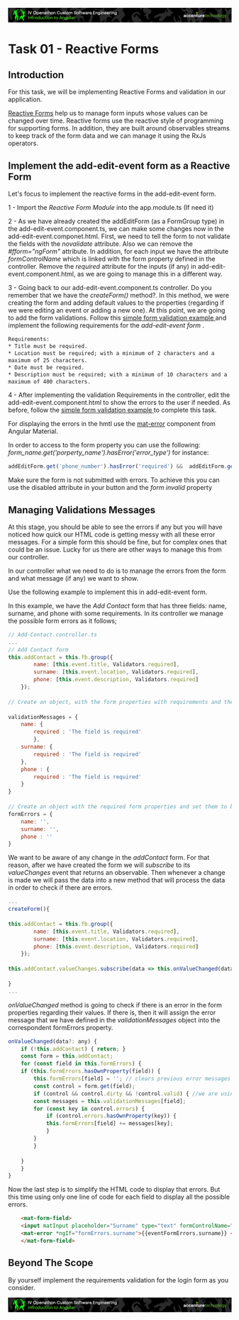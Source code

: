 <p align="center">
    <img src="../../boring-theory-1/resources/header.png">
</p>


# Task 01 - Reactive Forms

## Introduction

For this task, we will be implementing Reactive Forms and validation in our application. 

<a target="_blank" href="https://angular.io/guide/reactive-forms#reactive-forms">Reactive Forms</a> help us to manage form inputs whose values can be changed over time. Reactive forms use the reactive style of programming for supporting forms. In addition, they are built around observables streams to keep track of the form data and we can manage it using the RxJs operators. 



## Implement the add-edit-event form as a Reactive Form 

Let's focus to implement the reactive forms in the add-edit-event form. 

1 - Import the *Reactive Form Module* into the app.module.ts (If need it)

2 - As we have already created the addEditForm (as a FormGroup type) in the add-edit-event.component.ts, we can make some changes now in the add-edit-event.componet.html. First, we need to tell the form to not validate the fields with the *novalidate* attribute. Also we can remove the *#fform="ngForm"* attribute. In addition, for each input we have the attribute *formControlName* which is linked with the form property defined in the controller. Remove the *required* attribute for the inputs (if any) in add-edit-event.component.html, as we are going to manage this in a different way.

3 - Going back to our add-edit-event.component.ts controller. Do you remember that we have the *createForm()* method?. In this method, we were creating the form and adding default values to the properties (regarding if we were editing an event or adding a new one). At this point, we are going to add the form validations. Follow this <a target="_blank" href="https://angular.io/guide/reactive-forms#simple-form-validation">simple form validation example </a> and implement the following requirements for the *add-edit-event form* .

    Requirements: 
    * Title must be required.
    * Location must be required; with a minimum of 2 characters and a maximum of 25 characters.
    * Date must be required.
    * Description must be required; with a minimum of 10 characters and a maximum of 400 characters.


4 - After implementing the validation Requirements in the controller, edit the add-edit-event.component.html to show the errors to the user if needed. As before, follow the <a target="_blank" href="https://angular.io/guide/reactive-forms#simple-form-validation">simple form validation example </a> to complete this task. 

For displaying the errors in the hmtl use the <a target="_blank" href="https://material.angular.io/components/form-field/overview#error-messages">mat-error</a> component from Angular Material.

In order to access to the form property you can use the following: 
*form_name.get('porperty_name').hasError('error_type')* for instance: 
```javascript 
addEditForm.get('phone_number').hasError('required') &&  addEditForm.get('phone_number').touched
```


Make sure the form is not submitted with errors. To achieve this you can use the disabled attribute in your button and the *form invalid* property



## Managing Validations Messages

At this stage, you should be able to see the errors if any but you will have noticed how quick our HTML code is getting messy with all these error messages. For a simple form this should be fine, but for complex ones that could be an issue. Lucky for us there are other ways to manage this from our controller.

In our controller what we need to do is to manage the errors from the form and what message (if any) we want to show. 

Use the following example to implement this in add-edit-event form. 

In this example, we have the *Add Contact* form that has three fields: name, surname, and phone with some requirements. In its controller we manage the possible form errors as it follows;

```javascript
// Add-Contact.controller.ts
...
// Add Contact form 
this.addContact = this.fb.group({
        name: [this.event.title, Validators.required],
        surname: [this.event.location, Validators.required],
        phone: [this.event.description, Validators.required]
    });

// Create an object, with the form properties with requirements and their error messages.

validationMessages = {
    name: { 
        required : 'The field is required'
        },
    surname: {
        required : 'The field is required'
    },
    phone : {
        required : 'The field is required'
    }
}

// Create an object with the required form properties and set them to be an empty string. We will assign the value to be equal to the error messages if any.
formErrors = {
    name: '',
    surname: '', 
    phone : ''
}

```

We want to be aware of any change in the *addContact* form. For that reason, after we have created the form we will *subscribe* to its *valueChanges* event that returns an observable. Then whenever a change is made we will pass the data into a new method that will process the data in order to check if there are errors. 

```javascript
...
createForm(){

this.addContact = this.fb.group({
        name: [this.event.title, Validators.required],
        surname: [this.event.location, Validators.required],
        phone: [this.event.description, Validators.required]
    });

this.addContact.valueChanges.subscribe(data => this.onValueChanged(data));

}
...

```


*onValueChanged* method is going to check if there is an error in the form properties regarding their values. If there is, then it will assign the error message that we have defined in the *validationMessages* object into the correspondent formErrors property.

```javascript
onValueChanged(data?: any) {
    if (!this.addContact) { return; }
    const form = this.addContact;
    for (const field in this.formErrors) {
    if (this.formErrors.hasOwnProperty(field)) {
        this.formErrors[field] = ''; // clears previous error messages if any
        const control = form.get(field);
        if (control && control.dirty && !control.valid) { //we are using the dirty property here but you could use any other. 
        const messages = this.validationMessages[field];
        for (const key in control.errors) {
            if (control.errors.hasOwnProperty(key)) {
            this.formErrors[field] += messages[key];
            }
        }
        }

    }
    }
}

```

Now the last step is to simplify the HTML code to display that errors. But this time using only one line of code for each field to display all the possible errors. 

```html
    <mat-form-field>
    <input matInput placeholder="Surname" type="text" formControlName="surname" />
    <mat-error *ngIf="formErrors.surname">{{eventFormErrors.surname}} </mat-error>
    </mat-form-field>
```


## Beyond The Scope
By yourself implement the requirements validation for the login form as you consider. 

<p align="center">
    <img src="../../boring-theory-1/resources/header.png">
</p>

